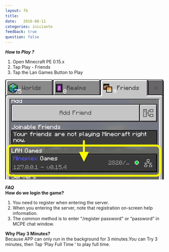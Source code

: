 ```yaml
---
layout: fb
title:  
date:   2016-08-11
categories: iniciante
feedback: true
question: false
---
```

***How to Play ?***  
1. Open Minecraft PE 0.15.x  
2. Tap Play - Friends  
3. Tap the Lan Games Button to Play  

![screenshot](/assets/images/easyplay.png)

***FAQ***  
**How do we login the game?**  
1. You need to register when entering the server.  
2. When you entering the server, note that registration on-screen help information.  
3. The common method is to enter "/register password" or “password” in MCPE chat window.  

**Why Play 3 Minutes?**  
Because APP can only run in the background for 3 minutes.You can Try 3 minutes, then Tap ‘Play Full Time ’ to play full time. 
	